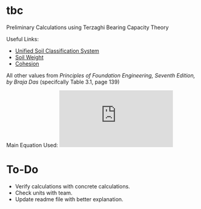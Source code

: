 # tbc

Preliminary Calculations using Terzaghi Bearing Capacity Theory

Useful Links:
- [Unified Soil Classification System](https://en.wikipedia.org/wiki/Unified_Soil_Classification_System) 
- [Soil Weight](https://www.engineeringtoolbox.com/earth-soil-weight-d_1349.html)
- [Cohesion](http://www.geotechnicalinfo.com/cohesion.html)

All other values from *Principles of Foundation Engineering, Seventh Edition, by Braja Das*
(specifcally Table 3.1, page 139)

Main Equation Used:
![equation](https://latex.codecogs.com/png.latex?q_u%20%3D%201.3%20c%27%20N_%7Bc%7D%20&plus;%20q%20N_%7Bq%7D%20&plus;%200.4%20%5Cgamma%20B%20N_%7B%5Cgamma%7D)

# To-Do
- Verify calculations with concrete calculations.
- Check units with team.
- Update readme file with better explanation.
